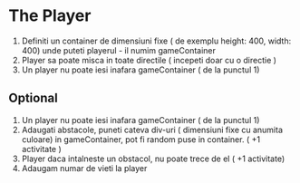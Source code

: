 # The Player

1.  Definiti un container de dimensiuni fixe ( de exemplu height: 400, width: 400) unde puteti playerul - il numim gameContainer
2.  Player sa poate misca in toate directile ( incepeti doar cu o directie )
3.  Un player nu poate iesi inafara gameContainer ( de la punctul 1)

##  Optional 

1. Un player nu poate iesi inafara gameContainer ( de la punctul 1)
2. Adaugati abstacole, puneti cateva div-uri ( dimensiuni fixe cu anumita culoare) in gameContainer, pot fi random puse in container. ( +1 activitate )
3. Player daca intalneste un obstacol, nu poate trece de el ( +1  activitate)
4. Adaugam numar de vieti la player